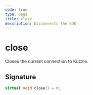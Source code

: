 ```yaml
---
code: true
type: page
title: close
description: Disconnects the SDK
---
```


# close

Closes the current connection to Kuzzle.

## Signature

```cpp
virtual void close() = 0;
```
